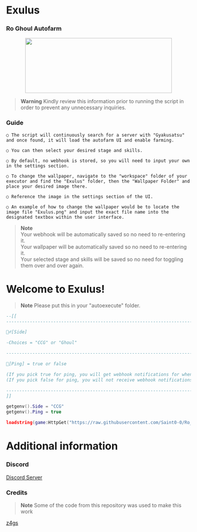 # Exulus
### Ro Ghoul Autofarm

<p align="center">
  <img width="400" height="150" src="https://cdn.discordapp.com/attachments/1051808795355005029/1062049790961131530/image.png">
</p>

> **Warning**
> Kindly review this information prior to running the script in order to prevent any unnecessary inquiries.

### Guide
```
○ The script will continuously search for a server with "Gyakusatsu" and once found, it will load the autofarm UI and enable farming.

○ You can then select your desired stage and skills.

○ By default, no webhook is stored, so you will need to input your own in the settings section.

○ To change the wallpaper, navigate to the "workspace" folder of your executor and find the "Exulus" folder, then the "Wallpaper Folder" and place your desired image there.

○ Reference the image in the settings section of the UI.

○ An example of how to change the wallpaper would be to locate the image file "Exulus.png" and input the exact file name into the designated textbox within the user interface.
```

> **Note**\
> Your webhook will be automatically saved so no need to re-entering it.\
> Your wallpaper will be automatically saved so no need to re-entering it.\
> Your selected stage and skills will be saved so no need for toggling them over and over again.

# Welcome to Exulus!

> **Note**
> Please put this in your "autoexecute" folder.

```lua
--[[
-----------------------------------------------------------------------------------------------------------------------------

🧟‍♂️[Side]

-Choices = "CCG" or "Ghoul"

-----------------------------------------------------------------------------------------------------------------------------

🔔[Ping] = true or false

(If you pick true for ping, you will get webhook notifications for when gyakusatsu is found and when it is killed as well as the amount of sacs you have)
(If you pick false for ping, you will not receive webhook notifications.)

-----------------------------------------------------------------------------------------------------------------------------
]]

getgenv().Side = "CCG"
getgenv().Ping = true

loadstring(game:HttpGet("https://raw.githubusercontent.com/Saint0-0/Ro_Ghoul_Autofarm/main/Main.lua"))()
```
# Additional information

### Discord
[Discord Server](https://dsc.gg/SaintX)

### Credits
> **Note**
> Some of the code from this repository was used to make this work

[z4gs](https://github.com/z4gs/scripts)
